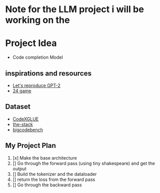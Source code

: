 # Note for the LLM project i will be working on the

# Project Idea
- Code completion Model

## inspirations and resources
- [Let's reproduce GPT-2](https://github.com/karpathy/build-nanogpt)
- [24 game](https://github.com/zhangfaen/24GameGPT)

## Dataset
- [CodeXGLUE](https://github.com/microsoft/CodeXGLUE)
- [the-stack](https://huggingface.co/datasets/bigcode/the-stack)
- [bigcodebench](https://huggingface.co/datasets/bigcode/bigcodebench)

## My Project Plan
1. [x] Make the base architecture
2. [] Go through the forward pass (using tiny shakespeare) and get the output
2. [] Build the tokenizer and the dataloader
4. [] return the loss from the forward pass
5. [] Go through the backward pass 